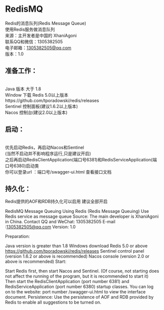 # RedisMQ
Redis的消息队列(Redis Message Queue) <br>
使用Redis服务做消息队列              <br>
来源：主开发者是中国的 XhaniAgoni    <br>
联系QQ和微信：1305382505               <br>
电子邮箱：1305382505@qq.com              <br>
版本：1.0                            <br>


<h2>准备工作：</h2>                           <br>
Java  版本 大于 1.8                <br>
Window  下载 Redis 5.0以上版本  https://github.com/tporadowski/redis/releases         <br>
Sentinel 控制面板(建议1.6.2以上版本)                                                 <br>
Nacos 控制台(建议2.0以上版本)                                                       <br>

<h2>启动：</h2>                               <br>
优先启动Redis，再启动Nacos和Sentinel          <br>
(当然不启动并不影响程序运行,只是建议开启)      <br>
之后再启动RedisClientApplication(端口号6381)和RedisServiceApplication(端口号6380)启动类      <br>
你可以登录url ：端口号/swagger-ui.html 查看接口文档    <br>


<h2>持久化：</h2>
Redis提供的AOF和RDB持久化可以启用 建议全部开启<br>


RedisMQ
Message Queuing Using Redis (Redis Message Queuing)
Use Redis service as message queue
Source: The main developer is XhaniAgoni in China.
Contact QQ and WeChat: 1305382505
E-mail :1305382505@qq.com
Version: 1.0

Preparation:

Java version is greater than 1.8
Windows download Redis 5.0 or above https://github.com/tporadowski/redis/releases
Sentinel control panel (version 1.6.2 or above is recommended)
Nacos console (version 2.0 or above is recommended)
Start:

Start Redis first, then start Nacos and Sentinel.
(Of course, not starting does not affect the running of the program, but it is recommended to start it)
Then start the RedisClientApplication (port number 6381) and RedisServiceApplication (port number 6380) startup classes.
You can log on to the website: port number /swagger-ui.html to view the interface document.
Persistence:
Use the persistence of AOF and RDB provided by Redis to enable all suggestions to be turned on.
